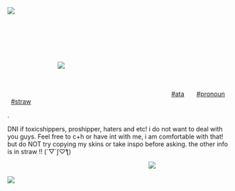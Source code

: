 ![](https://files.catbox.moe/y682wg.png)

⠀⠀⠀⠀

⠀⠀⠀⠀⠀⠀


⠀⠀



⠀⠀⠀⠀⠀⠀⠀⠀⠀⠀⠀![](https://files.catbox.moe/ozdwjj.jpg)


⠀⠀



⠀⠀⠀⠀⠀⠀⠀⠀⠀⠀⠀⠀⠀⠀⠀⠀⠀⠀⠀⠀⠀⠀⠀⠀⠀⠀⠀⠀⠀⠀⠀⠀⠀⠀⠀⠀[#ata](https://emisoaaa.atabook.org/)  ‎  ‎  ‎  ‎  ‎  ‎ [#pronoun](https://en.pronouns.page/@astraeterns)   ‎  ‎  ‎  ‎  ‎ [#straw](https://spawnprayerr.straw.page)


.





DNI if toxicshippers, proshipper, haters and etc! i do not want to deal with you guys. Feel free to c+h or have int with me, i am comfortable with that! but do NOT try copying my skins or take inspo before asking. the other info is in straw !! (´▽`ʃ♡ƪ)



⠀⠀⠀⠀⠀⠀⠀⠀⠀⠀⠀⠀⠀⠀⠀⠀⠀⠀⠀⠀⠀⠀⠀⠀⠀⠀⠀⠀⠀⠀⠀![](https://files.catbox.moe/igmkqn.png)

![](https://files.catbox.moe/g3yeu5.png)
